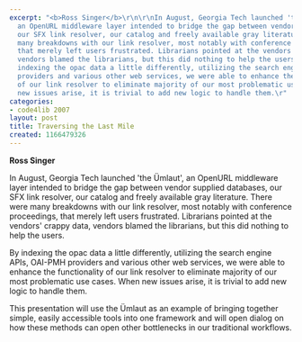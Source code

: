 ```yaml
---
excerpt: "<b>Ross Singer</b>\r\n\r\nIn August, Georgia Tech launched 'the Ümlaut',
  an OpenURL middleware layer intended to bridge the gap between vendor supplied databases,
  our SFX link resolver, our catalog and freely available gray literature. There were
  many breakdowns with our link resolver, most notably with conference proceedings,
  that merely left users frustrated. Librarians pointed at the vendors' crappy data,
  vendors blamed the librarians, but this did nothing to help the users.\r\n\r\nBy
  indexing the opac data a little differently, utilizing the search engine APIs, OAI-PMH
  providers and various other web services, we were able to enhance the functionality
  of our link resolver to eliminate majority of our most problematic use cases. When
  new issues arise, it is trivial to add new logic to handle them.\r"
categories:
- code4lib 2007
layout: post
title: Traversing the Last Mile
created: 1166479326
---
```

<b>Ross Singer</b>

In August, Georgia Tech launched 'the Ümlaut', an OpenURL middleware layer intended to bridge the gap between vendor supplied databases, our SFX link resolver, our catalog and freely available gray literature. There were many breakdowns with our link resolver, most notably with conference proceedings, that merely left users frustrated. Librarians pointed at the vendors' crappy data, vendors blamed the librarians, but this did nothing to help the users.

By indexing the opac data a little differently, utilizing the search engine APIs, OAI-PMH providers and various other web services, we were able to enhance the functionality of our link resolver to eliminate majority of our most problematic use cases. When new issues arise, it is trivial to add new logic to handle them.

This presentation will use the Ümlaut as an example of bringing together simple, easily accessible tools into one framework and will open dialog on how these methods can open other bottlenecks in our traditional workflows. 
